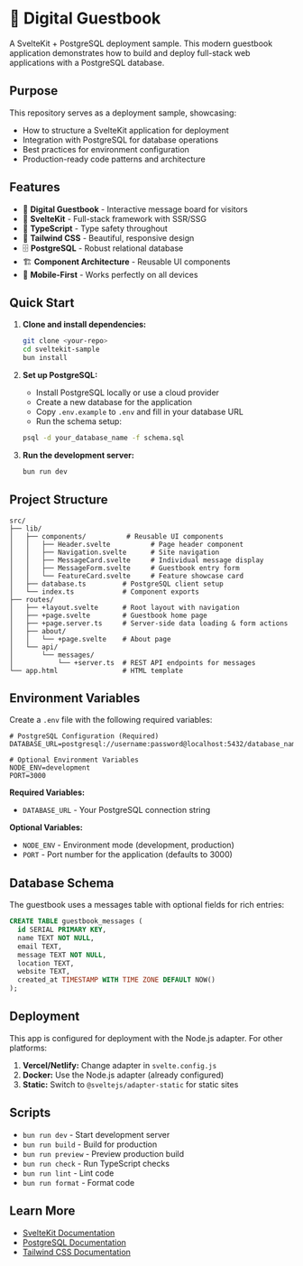 # 📖 Digital Guestbook

A SvelteKit + PostgreSQL deployment sample. This modern guestbook application demonstrates how to build and deploy full-stack web applications with a PostgreSQL database.

## Purpose

This repository serves as a deployment sample, showcasing:

- How to structure a SvelteKit application for deployment
- Integration with PostgreSQL for database operations
- Best practices for environment configuration
- Production-ready code patterns and architecture

## Features

- 📝 **Digital Guestbook** - Interactive message board for visitors
- 🚀 **SvelteKit** - Full-stack framework with SSR/SSG
- 🔧 **TypeScript** - Type safety throughout
- 🎨 **Tailwind CSS** - Beautiful, responsive design
- 🗄️ **PostgreSQL** - Robust relational database
- 🏗️ **Component Architecture** - Reusable UI components
- 📱 **Mobile-First** - Works perfectly on all devices

## Quick Start

1. **Clone and install dependencies:**

   ```bash
   git clone <your-repo>
   cd sveltekit-sample
   bun install
   ```

2. **Set up PostgreSQL:**
   - Install PostgreSQL locally or use a cloud provider
   - Create a new database for the application
   - Copy `.env.example` to `.env` and fill in your database URL
   - Run the schema setup:

   ```bash
   psql -d your_database_name -f schema.sql
   ```

3. **Run the development server:**
   ```bash
   bun run dev
   ```

## Project Structure

```
src/
├── lib/
│   ├── components/          # Reusable UI components
│   │   ├── Header.svelte          # Page header component
│   │   ├── Navigation.svelte      # Site navigation
│   │   ├── MessageCard.svelte     # Individual message display
│   │   ├── MessageForm.svelte     # Guestbook entry form
│   │   └── FeatureCard.svelte     # Feature showcase card
│   ├── database.ts         # PostgreSQL client setup
│   └── index.ts            # Component exports
├── routes/
│   ├── +layout.svelte      # Root layout with navigation
│   ├── +page.svelte        # Guestbook home page
│   ├── +page.server.ts     # Server-side data loading & form actions
│   ├── about/
│   │   └── +page.svelte    # About page
│   └── api/
│       └── messages/
│           └── +server.ts  # REST API endpoints for messages
└── app.html                # HTML template
```

## Environment Variables

Create a `.env` file with the following required variables:

```env
# PostgreSQL Configuration (Required)
DATABASE_URL=postgresql://username:password@localhost:5432/database_name

# Optional Environment Variables
NODE_ENV=development
PORT=3000
```

**Required Variables:**

- `DATABASE_URL` - Your PostgreSQL connection string

**Optional Variables:**

- `NODE_ENV` - Environment mode (development, production)
- `PORT` - Port number for the application (defaults to 3000)

## Database Schema

The guestbook uses a messages table with optional fields for rich entries:

```sql
CREATE TABLE guestbook_messages (
  id SERIAL PRIMARY KEY,
  name TEXT NOT NULL,
  email TEXT,
  message TEXT NOT NULL,
  location TEXT,
  website TEXT,
  created_at TIMESTAMP WITH TIME ZONE DEFAULT NOW()
);
```

## Deployment

This app is configured for deployment with the Node.js adapter. For other platforms:

1. **Vercel/Netlify:** Change adapter in `svelte.config.js`
2. **Docker:** Use the Node.js adapter (already configured)
3. **Static:** Switch to `@sveltejs/adapter-static` for static sites

## Scripts

- `bun run dev` - Start development server
- `bun run build` - Build for production
- `bun run preview` - Preview production build
- `bun run check` - Run TypeScript checks
- `bun run lint` - Lint code
- `bun run format` - Format code

## Learn More

- [SvelteKit Documentation](https://kit.svelte.dev/docs)
- [PostgreSQL Documentation](https://www.postgresql.org/docs/)
- [Tailwind CSS Documentation](https://tailwindcss.com/docs)

